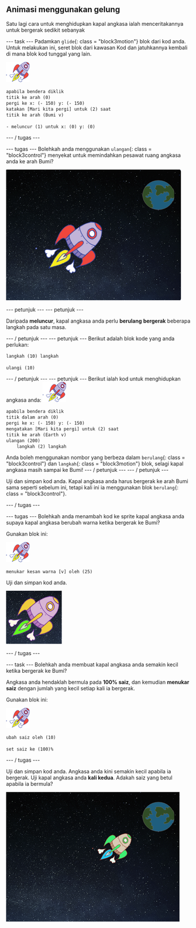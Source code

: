 ## Animasi menggunakan gelung

Satu lagi cara untuk menghidupkan kapal angkasa ialah menceritakannya untuk bergerak sedikit sebanyak

\--- task \--- Padamkan `glide`{: class = "block3motion"} blok dari kod anda. Untuk melakukan ini, seret blok dari kawasan Kod dan jatuhkannya kembali di mana blok kod tunggal yang lain.

![Sprite kapal angkasa](images/sprite-spaceship.png)

```blocks3
apabila bendera diklik
titik ke arah (0)
pergi ke x: (- 150) y: (- 150)
katakan [Mari kita pergi] untuk (2) saat
titik ke arah (Bumi v)

- meluncur (1) untuk x: (0) y: (0)
```

\--- / tugas \---

\--- tugas \--- Bolehkah anda menggunakan `ulangan`{: class = "block3control"} menyekat untuk memindahkan pesawat ruang angkasa anda ke arah Bumi?

![Menguji animasi kapal angkasa](images/space-animate-stage.png)

\--- petunjuk \--- \--- petunjuk \---

Daripada **meluncur**, kapal angkasa anda perlu **berulang** **bergerak** beberapa langkah pada satu masa.

\--- / petunjuk \--- \--- petunjuk \--- Berikut adalah blok kode yang anda perlukan:

```blocks3
langkah (10) langkah

ulangi (10)
```

\--- / petunjuk \--- \--- petunjuk \--- Berikut ialah kod untuk menghidupkan angkasa anda: ![Sprite kapal angkasa](images/sprite-spaceship.png)

```blocks3
apabila bendera diklik
titik dalam arah (0)
pergi ke x: (- 150) y: (- 150)
mengatakan [Mari kita pergi] untuk (2) saat
titik ke arah (Earth v)
ulangan (200)
    langkah (2) langkah
```

Anda boleh menggunakan nombor yang berbeza dalam `berulang`{: class = "block3control"} dan `langkah`{: class = "block3motion"} blok, selagi kapal angkasa masih sampai ke Bumi! \--- / petunjuk \--- \--- / petunjuk \---

Uji dan simpan kod anda. Kapal angkasa anda harus bergerak ke arah Bumi sama seperti sebelum ini, tetapi kali ini ia menggunakan blok `berulang`{: class = "block3control"}.

\--- / tugas \---

\--- tugas \--- Bolehkah anda menambah kod ke sprite kapal angkasa anda supaya kapal angkasa berubah warna ketika bergerak ke Bumi?

Gunakan blok ini:

![Sprite kapal angkasa](images/sprite-spaceship.png)

```blocks3
menukar kesan warna [v] oleh (25)
```

Uji dan simpan kod anda.

![Menguji pesawat angkasa berubah warna](images/space-colour-test.png)

\--- / tugas \---

\--- task \--- Bolehkah anda membuat kapal angkasa anda semakin kecil ketika bergerak ke Bumi?

Angkasa anda hendaklah bermula pada **100% saiz**, dan kemudian **menukar saiz** dengan jumlah yang kecil setiap kali ia bergerak.

Gunakan blok ini:

![Sprite kapal angkasa](images/sprite-spaceship.png)

```blocks3
ubah saiz oleh (10)

set saiz ke (100)%
```

\--- / tugas \---

Uji dan simpan kod anda. Angkasa anda kini semakin kecil apabila ia bergerak. Uji kapal angkasa anda **kali kedua**. Adakah saiz yang betul apabila ia bermula?

![Menguji angkasa yang mengecut](images/space-size-test.png)